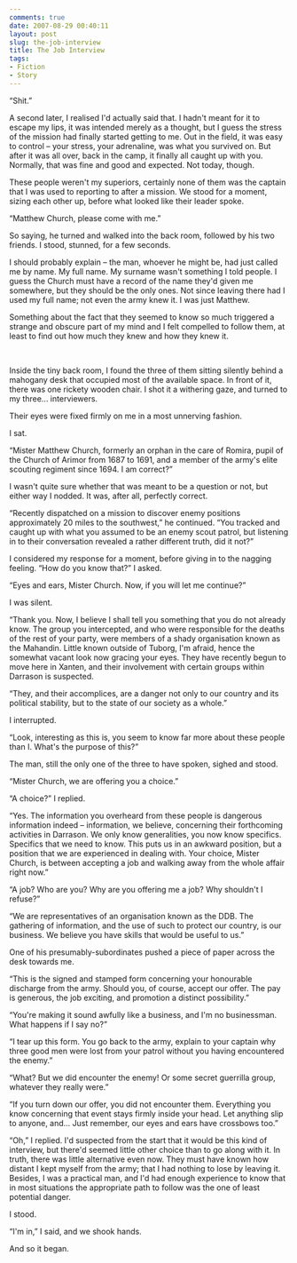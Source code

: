 ```yaml
---
comments: true
date: 2007-08-29 00:40:11
layout: post
slug: the-job-interview
title: The Job Interview
tags:
- Fiction
- Story
---
```


<div class="story" markdown="1">
<p>“Shit.”</p>
<p>A second later, I realised I&#039;d actually said that. I hadn&#039;t meant for it to escape my lips, it was intended merely as a thought, but I guess the stress of the mission had finally started getting to me. Out in the field, it was easy to control – your stress, your adrenaline, was what you survived on. But after it was all over, back in the camp, it finally all caught up with you. Normally, that was fine and good and expected. Not today, though.</p>
<p>These people weren&#039;t my superiors, certainly none of them was the captain that I was used to reporting to after a mission. We stood for a moment, sizing each other up, before what looked like their leader spoke.</p>
<p>“Matthew Church, please come with me.”</p>
<p>So saying, he turned and walked into the back room, followed by his two friends. I stood, stunned, for a few seconds.</p>
<p>I should probably explain – the man, whoever he might be, had just called me by name. My full name. My surname wasn&#039;t something I told people. I guess the Church must have a record of the name they&#039;d given me somewhere, but they should be the only ones. Not since leaving there had I used my full name; not even the army knew it. I was just Matthew.</p>
<p>Something about the fact that they seemed to know so much triggered a strange and obscure part of my mind and I felt compelled to follow them, at least to find out how much they knew and how they knew it.</p>
<br />
<p>Inside the tiny back room, I found the three of them sitting silently behind a mahogany desk that occupied most of the available space. In front of it, there was one rickety wooden chair. I shot it a withering gaze, and turned to my three... interviewers.</p>
<p>Their eyes were fixed firmly on me in a most unnerving fashion.</p>
<p>I sat.</p>
<p>“Mister Matthew Church, formerly an orphan in the care of Romira, pupil of the Church of Arimor from 1687 to 1691, and a member of the army&#039;s elite scouting regiment since 1694. I am correct?”</p>
<p>I wasn&#039;t quite sure whether that was meant to be a question or not, but either way I nodded. It was, after all, perfectly correct.</p>
<p>“Recently dispatched on a mission to discover enemy positions approximately 20 miles to the southwest,” he continued. “You tracked and caught up with what you assumed to be an enemy scout patrol, but listening in to their conversation revealed a rather different truth, did it not?”</p>
<p>I considered my response for a moment, before giving in to the nagging feeling. “How do you know that?” I asked.</p>
<p>“Eyes and ears, Mister Church. Now, if you will let me continue?”</p>
<p>I was silent.</p>
<p>“Thank you. Now, I believe I shall tell you something that you do not already know. The group you intercepted, and who were responsible for the deaths of the rest of your party, were members of a shady organisation known as the Mahandin. Little known outside of Tuborg, I&#039;m afraid, hence the somewhat vacant look now gracing your eyes. They have recently begun to move here in Xanten, and their involvement with certain groups within Darrason is suspected.</p>
<p>“They, and their accomplices, are a danger not only to our country and its political stability, but to the state of our society as a whole.”</p>
<p>I interrupted.</p>
<p>“Look, interesting as this is, you seem to know far more about these people than I. What&#039;s the purpose of this?”</p>
<p>The man, still the only one of the three to have spoken, sighed and stood.</p>
<p>“Mister Church, we are offering you a choice.”</p>
<p>“A choice?” I replied.</p>
<p>“Yes. The information you overheard from these people is dangerous information indeed – information, we believe, concerning their forthcoming activities in Darrason. We only know generalities, you now know specifics. Specifics that we need to know. This puts us in an awkward position, but a position that we are experienced in dealing with. Your choice, Mister Church, is between accepting a job and walking away from the whole affair right now.”</p>
<p>“A job? Who are you? Why are you offering me a job? Why shouldn&#039;t I refuse?”</p>
<p>“We are representatives of an organisation known as the DDB. The gathering of information, and the use of such to protect our country, is our business. We believe you have skills that would be useful to us.”</p>
<p>One of his presumably-subordinates pushed a piece of paper across the desk towards me.</p>
<p>“This is the signed and stamped form concerning your honourable discharge from the army. Should you, of course, accept our offer. The pay is generous, the job exciting, and promotion a distinct possibility.”</p>
<p>“You&#039;re making it sound awfully like a business, and I&#039;m no businessman. What happens if I say no?”</p>
<p>“I tear up this form. You go back to the army, explain to your captain why three good men were lost from your patrol without you having encountered the enemy.”</p>
<p>“What? But we did encounter the enemy! Or some secret guerrilla group, whatever they really were.”</p>
<p>“If you turn down our offer, you did not encounter them. Everything you know concerning that event stays firmly inside your head. Let anything slip to anyone, and... Just remember, our eyes and ears have crossbows too.”</p>
<p>“Oh,” I replied. I&#039;d suspected from the start that it would be this kind of interview, but there&#039;d seemed little other choice than to go along with it. In truth, there was little alternative even now. They must have known how distant I kept myself from the army; that I had nothing to lose by leaving it. Besides, I was a practical man, and I&#039;d had enough experience to know that in most situations the appropriate path to follow was the one of least potential danger.</p>
<p>I stood.</p>
<p>“I&#039;m in,” I said, and we shook hands.</p>
<p>And so it began.</p>
</div>
